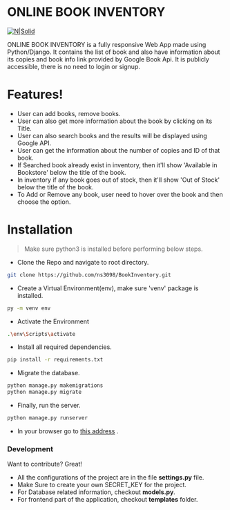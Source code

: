 # ONLINE BOOK INVENTORY

[![N|Solid](https://media-exp1.licdn.com/dms/image/C560BAQH3K_P2R_8m3A/company-logo_200_200/0?e=2159024400&v=beta&t=ay-4drqvrQBWQvj_Uqc_eXhccMBnXvE-eltkvowyVRg)](https://nodesource.com/products/nsolid)

 ONLINE BOOK INVENTORY is a fully responsive Web App made using Python/Django. 
It contains the list of book and also have information about its copies and book info link provided by Google Book Api. It is publicly accessible, there is no need to login or signup.

 

# Features!
- User can add books, remove books.
- User can also get more information about the book by clicking on its Title.
- User can also search books and the results will be displayed using Google API.
- User can get the information about the number of copies and ID of that book.
- If Searched book already exist in inventory, then it'll show 'Available in Bookstore' below the title of the book.
- In inventory if any book goes out of stock, then it'll show 'Out of Stock' below the title of the book.
- To Add or Remove any book, user need to hover over the book and then choose the option.

# Installation
> Make sure python3 is installed before performing below steps.

- Clone the Repo and navigate to root directory.
```sh
git clone https://github.com/ns3098/BookInventory.git
```
- Create a Virtual Environment(env), make sure 'venv' package is installed.
```sh
py -m venv env
```
- Activate the Environment
```sh
.\env\Scripts\activate
```
- Install all required dependencies.
```sh
pip install -r requirements.txt
```
- Migrate the database.
```sh
python manage.py makemigrations
python manage.py migrate
```
- Finally, run the server.
```sh
python manage.py runserver
```
- In your browser go to [this address](127.0.0.1:8000) .

### Development

Want to contribute? Great!

- All the configurations of the project are in the file **settings.py** file.
- Make Sure to create your own SECRET_KEY for the project.
- For Database related information, checkout **models.py**.
- For frontend part of the application, checkout **templates** folder.
